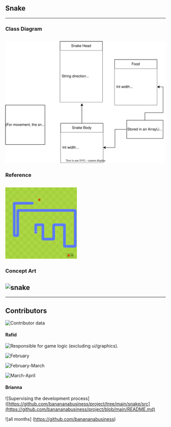 ## Snake

---
### Class Diagram
![snake class diagram](snakeclassdiagram-rafid.drawio.svg)
---
### Reference
![snake](https://github.com/banananabusiness/project/blob/main/snake/Images/Snake.png)
---
### Concept Art
![snake]()
---

---
## Contributors
![Contributor data](https://github.com/banananabusiness/project/graphs/contributors)
#### Rafid
![Responsible for game logic (excluding ui/graphics).](https://github.com/banananabusiness/project/tree/main/snake/src)

![February](https://github.com/banananabusiness/project/commits?after=487b86441fb8116eb57840820136dbf39e039c78+69&author=rafidaayan0)

![February-March](https://github.com/banananabusiness/project/commits?author=rafidaayan0&before=487b86441fb8116eb57840820136dbf39e039c78+70)

![March-April](https://github.com/banananabusiness/project/commits?author=rafidaayan0&before=487b86441fb8116eb57840820136dbf39e039c78+35)

#### Brianna
![Supervising the development process]([https://github.com/banananabusiness/project/tree/main/snake/src](https://github.com/banananabusiness/project/blob/main/README.md)

![all months] (https://github.com/banananabusiness)
